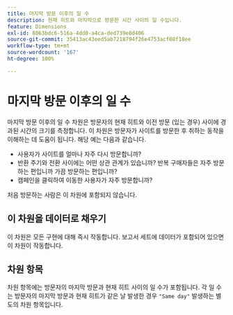 ```yaml
---
title: 마지막 방문 이후의 일 수
description: 현재 히트와 마지막으로 방문한 시간 사이의 일 수입니다.
feature: Dimensions
exl-id: 8063bdc6-516a-4dd0-a4ca-ded739e8d406
source-git-commit: 35413ac43eed5ab7218794f26e4753acf08f18ee
workflow-type: tm+mt
source-wordcount: '167'
ht-degree: 100%

---
```


# 마지막 방문 이후의 일 수

마지막 방문 이후의 일 수 차원은 방문자의 현재 히트와 이전 방문 (있는 경우) 사이에 경과된 시간의 크기를 측정합니다. 이 차원은 방문자가 사이트를 방문한 후 취하는 동작을 이해하는 데 도움이 됩니다. 해당 예는 다음과 같습니다.

* 사용자가 사이트를 얼마나 자주 다시 방문합니까?
* 반환 주기와 전환 사이에는 어떤 상관 관계가 있습니까? 반복 구매자들은 자주 방문하는 편입니까 가끔 방문하는 편입니까?
* 캠페인을 클릭하여 이동한 사용자가 자주 방문합니까?

처음 방문하는 사람은 이 차원에 포함되지 않습니다.

## 이 차원을 데이터로 채우기

이 차원은 모든 구현에 대해 즉시 작동합니다. 보고서 세트에 데이터가 포함되어 있으면 이 차원이 작동합니다.

## 차원 항목

차원 항목에는 방문자의 마지막 방문과 현재 히트 사이의 일 수가 포함됩니다. 각 일 수는 방문자의 마지막 방문과 현재 히트가 같은 날 발생한 경우 `"Same day"` 발생하는 별도의 차원 항목입니다.
